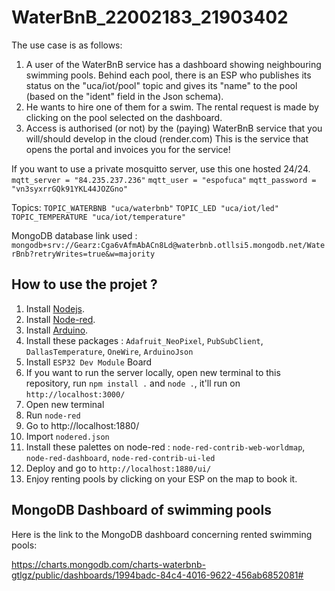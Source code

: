 # WaterBnB_22002183_21903402

The use case is as follows:

1. A user of the WaterBnB service has a dashboard showing neighbouring swimming pools.
   Behind each pool, there is an ESP who publishes its status on the "uca/iot/pool" topic and
   gives its "name" to the pool (based on the "ident" field in the Json schema).
2. He wants to hire one of them for a swim.
   The rental request is made by clicking on the pool selected on the dashboard.
3. Access is authorised (or not) by the (paying) WaterBnB service that you will/should develop
   in the cloud (render.com)
   This is the service that opens the portal and invoices you for the service!

If you want to use a private mosquitto server, use this one hosted 24/24.
`mqtt_server = "84.235.237.236"`
`mqtt_user = "espofuca"`
`mqtt_password = "vn3syxrrGQk91YKL44JOZGno"`

Topics:
`TOPIC_WATERBNB "uca/waterbnb"`
`TOPIC_LED "uca/iot/led"`
`TOPIC_TEMPERATURE "uca/iot/temperature"`

MongoDB database link used :
`mongodb+srv://Gearz:Cga6vAfmAbACn8Ld@waterbnb.otllsi5.mongodb.net/WaterBnb?retryWrites=true&w=majority`

## **How to use the projet ?**

1. Install [Nodejs](https://nodejs.org/en/download).
2. Install [Node-red](https://nodered.org/docs/getting-started/local).
3. Install [Arduino](https://www.arduino.cc/en/software).
4. Install these packages : `Adafruit_NeoPixel`, `PubSubClient`, `DallasTemperature`, `OneWire`, `ArduinoJson`
5. Install `ESP32 Dev Module` Board
6. If you want to run the server locally, open new terminal to this repository, run `npm install .` and `node .`, it'll run on `http://localhost:3000/`
7. Open new terminal
8. Run `node-red`
9. Go to http://localhost:1880/
10. Import `nodered.json`
11. Install these palettes on node-red : `node-red-contrib-web-worldmap`, `node-red-dashboard`, `node-red-contrib-ui-led`
12. Deploy and go to `http://localhost:1880/ui/`
13. Enjoy renting pools by clicking on your ESP on the map to book it.

## **MongoDB Dashboard of swimming pools**

Here is the link to the MongoDB dashboard concerning rented swimming pools:

https://charts.mongodb.com/charts-waterbnb-gtlgz/public/dashboards/1994badc-84c4-4016-9622-456ab6852081#
